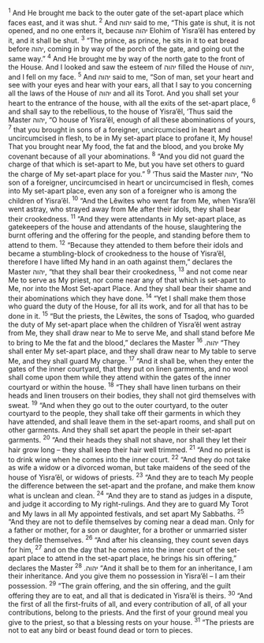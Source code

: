 <sup>1</sup> And He brought me back to the outer gate of the set-apart place which faces east, and it was shut.
<sup>2</sup> And יהוה said to me, “This gate is shut, it is not opened, and no one enters it, because יהוה Elohim of Yisra’ĕl has entered by it, and it shall be shut.
<sup>3</sup> “The prince, as prince, he sits in it to eat bread before יהוה, coming in by way of the porch of the gate, and going out the same way.”
<sup>4</sup> And He brought me by way of the north gate to the front of the House. And I looked and saw the esteem of יהוה filled the House of יהוה, and I fell on my face.
<sup>5</sup> And יהוה said to me, “Son of man, set your heart and see with your eyes and hear with your ears, all that I say to you concerning all the laws of the House of יהוה and all its Torot. And you shall set your heart to the entrance of the house, with all the exits of the set-apart place,
<sup>6</sup> and shall say to the rebellious, to the house of Yisra’ĕl, ‘Thus said the Master יהוה, “O house of Yisra’ĕl, enough of all these abominations of yours,
<sup>7</sup> that you brought in sons of a foreigner, uncircumcised in heart and uncircumcised in flesh, to be in My set-apart place to profane it, My house! That you brought near My food, the fat and the blood, and you broke My covenant because of all your abominations.
<sup>8</sup> “And you did not guard the charge of that which is set-apart to Me, but you have set others to guard the charge of My set-apart place for you.”
<sup>9</sup> ‘Thus said the Master יהוה, “No son of a foreigner, uncircumcised in heart or uncircumcised in flesh, comes into My set-apart place, even any son of a foreigner who is among the children of Yisra’ĕl.
<sup>10</sup> “And the Lĕwites who went far from Me, when Yisra’ĕl went astray, who strayed away from Me after their idols, they shall bear their crookedness.
<sup>11</sup> “And they were attendants in My set-apart place, as gatekeepers of the house and attendants of the house, slaughtering the burnt offering and the offering for the people, and standing before them to attend to them.
<sup>12</sup> “Because they attended to them before their idols and became a stumbling-block of crookedness to the house of Yisra’ĕl, therefore I have lifted My hand in an oath against them,” declares the Master יהוה, “that they shall bear their crookedness,
<sup>13</sup> and not come near Me to serve as My priest, nor come near any of that which is set-apart to Me, nor into the Most Set-apart Place. And they shall bear their shame and their abominations which they have done.
<sup>14</sup> “Yet I shall make them those who guard the duty of the House, for all its work, and for all that has to be done in it.
<sup>15</sup> “But the priests, the Lĕwites, the sons of Tsaḏoq, who guarded the duty of My set-apart place when the children of Yisra’ĕl went astray from Me, they shall draw near to Me to serve Me, and shall stand before Me to bring to Me the fat and the blood,” declares the Master יהוה.
<sup>16</sup> “They shall enter My set-apart place, and they shall draw near to My table to serve Me, and they shall guard My charge.
<sup>17</sup> “And it shall be, when they enter the gates of the inner courtyard, that they put on linen garments, and no wool shall come upon them while they attend within the gates of the inner courtyard or within the house.
<sup>18</sup> “They shall have linen turbans on their heads and linen trousers on their bodies, they shall not gird themselves with sweat.
<sup>19</sup> “And when they go out to the outer courtyard, to the outer courtyard to the people, they shall take off their garments in which they have attended, and shall leave them in the set-apart rooms, and shall put on other garments. And they shall set apart the people in their set-apart garments.
<sup>20</sup> “And their heads they shall not shave, nor shall they let their hair grow long – they shall keep their hair well trimmed.
<sup>21</sup> “And no priest is to drink wine when he comes into the inner court.
<sup>22</sup> “And they do not take as wife a widow or a divorced woman, but take maidens of the seed of the house of Yisra’ĕl, or widows of priests.
<sup>23</sup> “And they are to teach My people the difference between the set-apart and the profane, and make them know what is unclean and clean.
<sup>24</sup> “And they are to stand as judges in a dispute, and judge it according to My right-rulings. And they are to guard My Torot and My laws in all My appointed festivals, and set apart My Sabbaths.
<sup>25</sup> “And they are not to defile themselves by coming near a dead man. Only for a father or mother, for a son or daughter, for a brother or unmarried sister they defile themselves.
<sup>26</sup> “And after his cleansing, they count seven days for him,
<sup>27</sup> and on the day that he comes into the inner court of the set-apart place to attend in the set-apart place, he brings his sin offering,” declares the Master יהוה.
<sup>28</sup> “And it shall be to them for an inheritance, I am their inheritance. And you give them no possession in Yisra’ĕl – I am their possession.
<sup>29</sup> “The grain offering, and the sin offering, and the guilt offering they are to eat, and all that is dedicated in Yisra’ĕl is theirs.
<sup>30</sup> “And the first of all the first-fruits of all, and every contribution of all, of all your contributions, belong to the priests. And the first of your ground meal you give to the priest, so that a blessing rests on your house.
<sup>31</sup> “The priests are not to eat any bird or beast found dead or torn to pieces.
